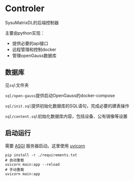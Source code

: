 # Controler

SysuMatrixDL的后端控制器

主要由python实现：

- 提供必要的api接口
- 远程管理和控制docker
- 管理openGauss数据库

## 数据库

见`sql`文件夹

`sql/open-gauss`提供启动OpenGauss的docker-compose

`sql/init.sql`提供初始化数据库的SQL语句，完成必要的建表操作

`sql/content.sql`初始化数据库内容，包括设备、公有镜像等设置

## 启动运行

需要 [ASGI](https://asgi.readthedocs.io/en/latest/) 服务器启动。这里使用 [uvicorn](https://www.uvicorn.org/)

```shell
pip install -r ./requirements.txt
# 自动重载
uvicorn main:app --reload
# 手动重载
uvicorn main:app
```
